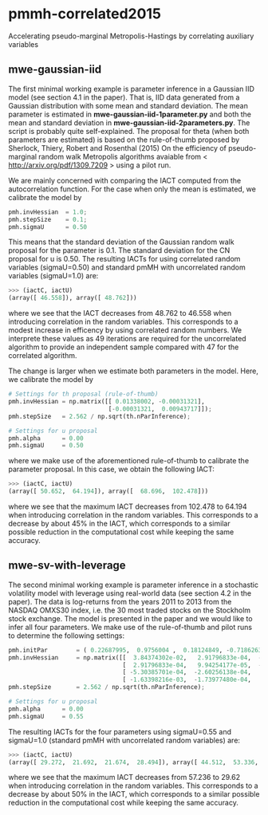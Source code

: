 # pmmh-correlated2015
Accelerating pseudo-marginal Metropolis-Hastings by correlating auxiliary variables



## mwe-gaussian-iid
The first minimal working example is parameter inference in a Gaussian IID model (see section 4.1 in the paper). That is, IID data generated from a Gaussian distribution with some mean and standard deviation. The mean parameter is estimated in **mwe-gaussian-iid-1parameter.py** and both the mean and standard deviation in **mwe-gaussian-iid-2parameters.py**. The script is probably quite self-explained. The proposal for theta (when both parameters are estimated) is based on the rule-of-thumb proposed by Sherlock, Thiery, Robert and Rosenthal (2015) 
On the efficiency of pseudo-marginal random walk Metropolis algorithms avaiable from < http://arxiv.org/pdf/1309.7209 > using a pilot run. 

We are mainly concerned with comparing the IACT computed from the autocorrelation function. For the case when only the mean is estimated, we calibrate the model by

``` python
pmh.invHessian  = 1.0;
pmh.stepSize    = 0.1;
pmh.sigmaU      = 0.50
```

This means that the standard deviation of the Gaussian random walk proposal for the parameter is 0.1. The standard deviation for the CN proposal for u is 0.50. The resulting IACTs for using correlated random variables (sigmaU=0.50) and standard pmMH with uncorrelated random variables (sigmaU=1.0) are:

``` python
>>> (iactC, iactU)
(array([ 46.558]), array([ 48.762]))
```
where we see that the IACT decreases from 48.762 to 46.558 when introducing correlation in the random variables. This corresponds to a modest increase in efficency by using correlated random numbers. We interprete these values as 49 iterations are required for the uncorrelated algorithm to provide an independent sample compared with 47 for the correlated algorithm.

The change is larger when we estimate both parameters in the model. Here, we calibrate the model by

``` python
# Settings for th proposal (rule-of-thumb)
pmh.invHessian = np.matrix([[ 0.01338002, -0.00031321],
                            [-0.00031321,  0.00943717]]);
pmh.stepSize   = 2.562 / np.sqrt(th.nParInference);

# Settings for u proposal
pmh.alpha      = 0.00
pmh.sigmaU     = 0.50
```
where we make use of the aforementioned rule-of-thumb to calibrate the parameter proposal. In this case, we obtain the following IACT:

``` python
>>> (iactC, iactU)
(array([ 50.652,  64.194]), array([  68.696,  102.478]))
```
where we see that the maximum IACT decreases from 102.478 to 64.194 when introducing correlation in the random variables. This corresponds to a decrease by about 45% in the IACT, which corresponds to a similar possible reduction in the computational cost while keeping the same accuracy.

## mwe-sv-with-leverage
The second minimal working example is parameter inference in a stochastic volatility model with leverage using real-world data (see section 4.2 in the paper). The data is log-returns from the years 2011 to 2013 from the NASDAQ OMXS30 index, i.e. the 30 most traded stocks on the Stockholm stock exchange. The model is presented in the paper and we would like to infer all four parameters. We make use of the rule-of-thumb and pilot runs to determine the following settings:

``` python
pmh.initPar        = ( 0.22687995,  0.9756004 ,  0.18124849, -0.71862631 );
pmh.invHessian     = np.matrix([[  3.84374302e-02,   2.91796833e-04,  -5.30385701e-04,  -1.63398216e-03],
                                [  2.91796833e-04,   9.94254177e-05,  -2.60256138e-04,  -1.73977480e-04],
                                [ -5.30385701e-04,  -2.60256138e-04,   1.19067965e-03,   2.80879579e-04],
                                [ -1.63398216e-03,  -1.73977480e-04,   2.80879579e-04,   6.45765006e-03]])
pmh.stepSize       = 2.562 / np.sqrt(th.nParInference);

# Settings for u proposal
pmh.alpha      = 0.00
pmh.sigmaU     = 0.55
```
The resulting IACTs for the four parameters using sigmaU=0.55 and sigmaU=1.0 (standard pmMH with uncorrelated random variables) are:

``` python
>>> (iactC, iactU)
(array([ 29.272,  21.692,  21.674,  28.494]), array([ 44.512,  53.336,  52.948,  57.326]))
```
where we see that the maximum IACT decreases from 57.236 to 29.62 when introducing correlation in the random variables. This corresponds to a decrease by about 50% in the IACT, which corresponds to a similar possible reduction in the computational cost while keeping the same accuracy.
